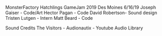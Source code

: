 MonsterFactory
Hatchlings GameJam 2019
Des Moines 6/16/19
Joseph Gaiser - Code/Art
Hector Pagan - Code
David Robertson- Sound design
Tristen Lutgen - Intern
Matt Beard - Code

Sound Credits
The Visitors - Audionautix - Youtube Audio Library
